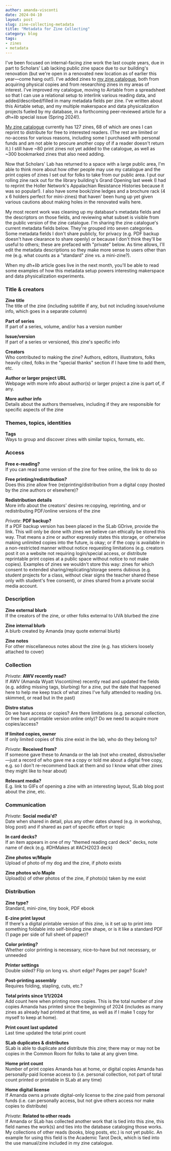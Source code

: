 ```yaml
---
author: amanda-visconti
date: 2024-04-10
layout: post
slug: zine-collecting-metadata
title: "Metadata for Zine Collecting"
category: blog
tags:
- zines
- metadata
---
```


I've been focused on internal-facing zine work the last couple years, due in part to Scholars' Lab lacking public zine space due to our building's renovation (but we're open in a renovated new location as of earlier this year—come hang out!). I've added zines to [my zine catalogue](https://airtable.com/appY7WyBFjSzLXQd6/shr3DDj5X1uNPUzyn), both from acquiring physical copies and from researching zines in my areas of interest. I've improved my catalogue, moving to Airtable from a spreadsheet so that I can use a relational setup to interlink various reading data, and added/described/filled in many metadata fields per zine. I've written about this Airtable setup, and my multiple makerspace and data physicalization projects fueled by my database, in a forthcoming peer-reviewed article for a _dh+lib_ special issue (Spring 2024!).

[My zine catalogue](https://airtable.com/appY7WyBFjSzLXQd6/shr3DDj5X1uNPUzyn) currently has 127 zines, 68 of which are ones I can reprint to distribute for free to interested readers. (The rest are limited or no-access for various reasons, including some I purchased with personal funds and am not able to procure another copy of if a reader doesn't return it.) I still have ~80 print zines not yet added to the catalogue, as well as ~300 bookmarked zines that also need adding. 

Now that Scholars' Lab has returned to a space with a large public area, I'm able to think more about how other people may use my catalogue and the print copies of zines I set out for folks to take from our public area. I put our rolling zine rack out for the library building's Grand Opening last week (I had to reprint the Holler Network's Appalachian Resistance Histories because it was so popular!). I also have some book/zine ledges and a brochure rack (4 x 6 holders perfect for mini-zines) that haven' been hung up yet given various cautions about making holes in the renovated walls here.

My most recent work was cleaning up my database's metadata fields and the descriptors on those fields, and reviewing what subset is visible from the public version of the zine catalogue. I'm sharing the zine catalogue's current metadata fields below. They're grouped into seven categories. Some metadata fields I don't share publicly, for privacy (e.g. PDF backup doesn't have clearance to share openly) or because I don't think they'll be useful to others; these are prefaced with "private" below. As time allows, I'll edit the metadata descriptions so they make more sense to users other than me (e.g. what counts as a "standard" zine vs. a mini-zine?).

When my _dh+lib_ article goes live in the next month, you'll be able to read some examples of how this metadata setup powers interesting makerspace and data physicalization experiments.

### Title & creators
**Zine title**<br>
The title of the zine (including subtitle if any, but not including issue/volume info, which goes in a separate column)

**Part of series**<br>
If part of a series, volume, and/or has a version number

**Issue/version**<br>
If part of a series or versioned, this zine's specific info

**Creators**<br>
Who contributed to making the zine? Authors, editors, illustrators, folks heavily cited, folks in the "special thanks" section if I have time to add them, etc.

**Author or larger project URL**<br>
Webpage with more info about author(s) or larger project a zine is part of, if any.

**More author info**<br>
Details about the authors themselves, including if they are responsible for specific aspects of the zine

### Themes, topics, identities
**Tags**<br>
Ways to group and discover zines with similar topics, formats, etc.

### Access
**Free e-reading?**<br>
If you can read some version of the zine for free online, the link to do so

**Free printing/redistribution?**<br>
Does this zine allow free (re)printing/distribution from a digital copy (hosted by the zine authors or elsewhere)?

**Redistribution details**<br>
More info about the creators' desires re:copying, reprinting, and or redistributing PDF/online versions of the zine

_Private_: **PDF backup?**  <br>
If a PDF backup version has been placed in the SLab GDrive, provide the link. This will only be done with zines we believe can ethically be stored this way. That means a zine or author expressly states this storage, or otherwise making unlimited copies into the future, is okay; or if the copy is available in a non-restricted manner without notice requesting limitations (e.g. creators post it on a website not requiring login/special access, or distribute reprintable print copies at a public space without notice to not make copies). Examples of zines we wouldn't store this way: zines for which consent to extended sharing/replicating/storage seems dubious (e.g. student projects for a class, without clear signs the teacher shared these only with student's free consent), or zines shared from a private social media account.

### Description
**Zine external blurb**<br>
If the creators of the zine, or other folks external to UVA blurbed the zine

**Zine internal blurb**<br>
A blurb created by Amanda (may quote external blurb)

**Zine notes**<br>
For other miscellaneous notes about the zine (e.g. has stickers loosely attached to cover)

### Collection
_Private_: **AWV recently read?**	 <br>
If AWV (Amanda Wyatt Visconti/me) recently read and updated the fields (e.g. adding missing tags, blurbing) for a zine, put the date that happened here to help me keep track of what zines I've fully attended to reading (vs. skimmed, or read but in the past)

**Distro status**<br>
Do we have access or copies? Are there limitations (e.g. personal collection, or free but unprintable version online only)? Do we need to acquire more copies/access?

**If limited copies, owner**<br>
If only limited copies of this zine exist in the lab, who do they belong to?

_Private_: **Received from?**	<br>
If someone gave these to Amanda or the lab (not who created, distros/seller—just a record of who gave me a copy or told me about a digital free copy, e.g. so I don't re-recommend back at them and so I know what other zines they might like to hear about)

**Relevant media?**<br>
E.g. link to GIFs of opening a zine with an interesting layout, SLab blog post about the zine, etc.

### Communication
_Private_: **Social media'd?**<br>
Date when shared in detail, plus any other dates shared (e.g. in workshop, blog post) and if shared as part of specific effort or topic

**In card decks?**<br>
If an item appears in one of my "themed reading card deck" decks, note name of deck (e.g. #DHMakes at #ACH2023 deck)

**Zine photos w/Maple**<br>
Upload of photo of my dog and the zine, if photo exists

**Zine photos w/o Maple**<br>
Upload(s) of other photos of the zine, if photo(s) taken by me exist

### Distribution
**Zine type?**<br>
Standard, mini-zine, tiny book, PDF ebook

**E-zine print layout**<br>
If there's a digital printable version of this zine, is it set up to print into something foldable into self-binding zine shape, or is it like a standard PDF (1 page per side of full sheet of paper)?

**Color printing?**<br>
Whether color printing is necessary, nice-to-have but not necessary, or unneeded

**Printer settings**	<br>
Double sided? Flip on long vs. short edge? Pages per page? Scale?

**Post-printing assembly**<br>
Requires folding, stapling, cuts, etc.?

**Total prints since 1/1/2024**<br>
Add count here when printing more copies. This is the total number of zine copies Amanda has printed since the beginning of 2024 (includes as many zines as already had printed at that time, as well as if I make 1 copy for myself to keep at home).

**Print count last updated**<br>
Last time updated the total print count

**SLab duplicates & distributes**<br>
SLab is able to duplicate and distribute this zine; there may or may not be copies in the Common Room for folks to take at any given time.

**Home print count**<br>
Number of print copies Amanda has at home, or digital copies Amanda has personally-paid license access to (i.e. personal collection, not part of total count printed or printable in SLab at any time)

**Home digital license**<br>
If Amanda owns a private digital-only license to the zine paid from personal funds (i.e. can personally access, but not give others access nor make copies to distribute)

_Private_: **Related to other reads**	<br>
If Amanda or SLab has collected another work that is tied into this zine, this field names the work(s) and ties into the database cataloging those works. My collections of other reads (books, blog posts, etc.) is not yet public. An example for using this field is the Academic Tarot Deck, which is tied into the use manual/zine included in my zine catalogue.
